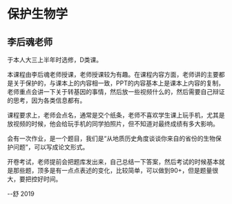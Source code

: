 # 保护生物学

## 李后魂老师

于本人大三上半年时选修，D类课。

本课程由李后魂老师授课，老师授课较为有趣。在课程内容方面，老师讲的主要都是关于保护的，与课本上的内容相一致，PPT的内容基本上是课本上内容的复制，老师重点会讲一下关于转基因的事情，然后放一些视频什么的，然后需要自己辩证的思考，因为各类信息都有。

课程要求上，老师会点名，通常是交个纸条，老师不喜欢学生课上玩手机，尤其是放视频的时候，他会给玩手机的同学拍照片，但不知道对最终成绩有多大影响。

会有一次作业，是一个题目，我们是“从地质历史角度谈谈你来自的省份的生物保护问题”，可以写成论文形式。

开卷考试，老师提前会把题库发出来，自己总结一下答案，然后考试的时候基本就是那些题，顶多是有一点点表述的变化，比较简单，可以做到90+，但是题量很大，要把控好时间。

--舒 2019